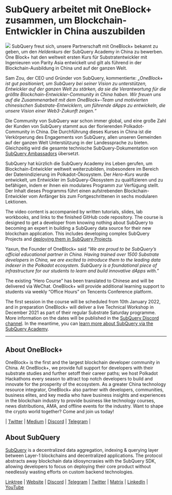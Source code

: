 # SubQuery arbeitet mit OneBlock+ zusammen, um Blockchain-Entwickler in China auszubilden

![](https://miro.medium.com/max/700/1*c1X5h-MEHHwjeqczDKvvCQ.png) SubQuery freut sich, unsere Partnerschaft mit OneBlock+ bekannt zu geben, um den _Heldenkurs_ der SubQuery Academy in China zu bewerben. One Block+ hat den weltweit ersten Kurs für Substratentwickler mit Ingenieuren von Parity Asia entwickelt und gilt als führend in der Blockchain-Ausbildung in China und auf der ganzen Welt.

Sam Zou, der CEO und Gründer von SubQuery, kommentierte: _„OneBlock+ ist gut positioniert, um SubQuery bei seiner Vision zu unterstützen, Entwickler auf der ganzen Welt zu stärken, da sie die Verantwortung für die größte Blockchain-Entwickler-Community in China haben. Wir freuen uns auf die Zusammenarbeit mit dem OneBlock+-Team und motivierten chinesischen Substrate-Entwicklern, um führende dApps zu entwickeln, die unsere Vision einer Web3-Zukunft zeigen.“_

Die Community von SubQuery war schon immer global, und eine große Zahl der Kunden von SubQuery stammt aus der florierenden Polkadot-Community in China. Die Durchführung dieses Kurses in China ist die Verkörperung des Engagements von SubQuery, allen unseren Gemeinden auf der ganzen Welt Unterstützung in der Landessprache zu bieten. Gleichzeitig wird die gesamte technische SubQuery-Dokumentation von [SubQuery Ambassadors](https://subquery.medium.com/introducing-the-subquery-ambassador-program-aa82613ab804) übersetzt.

SubQuery hat kürzlich die SubQuery Academy ins Leben gerufen, um Blockchain-Entwickler weltweit weiterzubilden, insbesondere im Bereich der Datenindizierung im Polkadot-Ökosystem. Der _Hero-Kurs_ wurde entwickelt, um Entwickler im SubQuery-Ökosystem zu qualifizieren und zu befähigen, indem er ihnen ein modulares Programm zur Verfügung stellt. Der Inhalt dieses Programms führt einen aufstrebenden Blockchain-Entwickler vom Anfänger bis zum Fortgeschrittenen in sechs modularen Lektionen.

The video content is accompanied by written tutorials, slides, lab workbooks, and links to the finished GitHub code repository. The course is designed to get a developer from knowing nothing about SubQuery to becoming an expert in building a SubQuery data source for their new blockchain application. This includes developing complex SubQuery Projects and  [deploying them in SubQuery Projects](https://project.subquery.network/).

Yaxun, the Founder of OneBlock+ said  _“We are proud to be SubQuery’s official educational partner in China. Having trained over 1500 Substrate developers in China, we are excited to introduce them to the leading data indexer in the Polkadot ecosystem. SubQuery is a foundational piece of infrastructure for our students to learn and build innovative dApps with.”_

The existing “Hero Course” has been translated to Chinese and will be delivered via WeChat. OneBlock+ will provide additional learning support to students via weekly “Office Hours” on Tencents Conference platform.

The first session in the course will be scheduled from 10th January 2022, and in preparation OneBlock+ will deliver a live Technical Workshop in December 2021 as part of their regular Substrate Saturday programme. More information on the dates will be published in the  [SubQuery Discord channel](https://discord.com/invite/78zg8aBSMG). In the meantime, you can  [learn more about SubQuery via the SubQuery Academy](https://subquery.coassemble.com/unlock/dOKZW6O#/).

---

## About OneBlock+

OneBlock+ is the first and the largest blockchain developer community in China. At OneBlock+, we provide full support for developers with their substrate studies and further setoff their career paths; we host Polkadot Hackathons every season to attract top notch developers to build and innovate for the prosperity of the ecosystem. As a greater China technology resource integrator, OneBlock+ also partner with developers, communities, business elites, and key media who have business insights and experiences in the blockchain industry to provide business like technology courses, news distributions, AMA, and offline events for the industry. Want to shape the crypto world together? Come and join us today!

|  [Twitter](https://mobile.twitter.com/oneblock_)  |  [Medium](https://medium.com/@OneBlockplus?p=5a6193755f9b) |  [Discord](https://discord.gg/5aWx6Rch)  |  [Telegram](https://t.me/oneblock_dev)  |

## About SubQuery

[SubQuery](https://subquery.network/)  is a decentralized data aggregation, indexing & querying layer between Layer-1 blockchains and decentralized applications. The protocol abstracts away blockchain data idiosyncrasies with the SubQuery SDK, allowing developers to focus on deploying their core product without needlessly wasting efforts on custom backend technologies.

​​[Linktree](https://linktr.ee/subquerynetwork)  |  [Website](https://subquery.network/)  |  [Discord](https://discord.com/invite/78zg8aBSMG)  |  [Telegram](https://t.me/subquerynetwork)  |  [Twitter](https://twitter.com/subquerynetwork)  |  [Matrix](https://matrix.to/#/#subquery:matrix.org)  |  [LinkedIn](https://www.linkedin.com/company/subquery)  |  [YouTube](https://www.youtube.com/channel/UCi1a6NUUjegcLHDFLr7CqLw)
